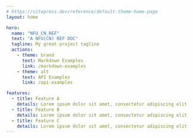 ```yaml
---
# https://vitepress.dev/reference/default-theme-home-page
layout: home

hero:
  name: "NFU_CN_REF"
  text: "A NFU(CN) REF DOC"
  tagline: My great project tagline
  actions:
    - theme: brand
      text: Markdown Examples
      link: /markdown-examples
    - theme: alt
      text: API Examples
      link: /api-examples

features:
  - title: Feature A
    details: Lorem ipsum dolor sit amet, consectetur adipiscing elit
  - title: Feature B
    details: Lorem ipsum dolor sit amet, consectetur adipiscing elit
  - title: Feature C
    details: Lorem ipsum dolor sit amet, consectetur adipiscing elit
---
```


